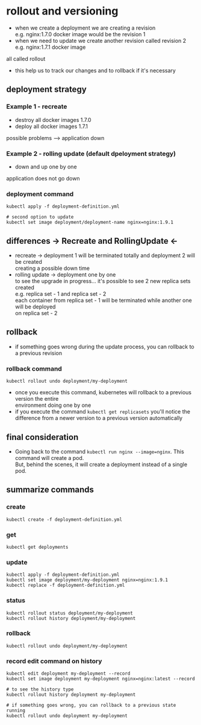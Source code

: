 # rollout and versioning

- when we create a deployment we are creating a revision  
e.g. nginx:1.7.0 docker image would be the revision 1
- when we need to update we create another revision called revision 2  
e.g. nginx:1.7.1 docker image

all called rollout

- this help us to track our changes and to rollback if it's necessary

## deployment strategy

### Example 1 - recreate

- destroy all docker images 1.7.0
- deploy all docker images 1.7.1

possible problems --> application down

### Example 2 - rolling update (default dpeloyment strategy)

- down and up one by one

application does not go down

###  deployment command

```shell script
kubectl apply -f deployment-definition.yml
```

```shell script
# second option to update
kubectl set image deployment/deployment-name nginx=nginx:1.9.1
```

## differences -> Recreate and RollingUpdate <-

- recreate -> deployment 1 will be terminated totally and deployment 2 will be created  
creating a possible down time
- rolling update -> deployment one by one  
to see the upgrade in progress... it's possible to see 2 new replica sets created  
e.g. replica set - 1 and replica set - 2  
each container from replica set - 1 will be terminated while another one will be deployed  
on replica set - 2

## rollback

- if something goes wrong during the update process, you can rollback to a previous revision

### rollback command

```shell script
kubectl rollout undo deployment/my-deployment
```

- once you execute this command, kubernetes will rollback to a previous version the entire  
environment doing one by one
- if you execute the command `kubectl get replicasets` you'll notice the difference from a
newer version to a previous version automatically

## final consideration

- Going back to the command `kubectl run nginx --image=nginx`. This command will create a pod.  
But, behind the scenes, it will create a deployment instead of a single pod. 

## summarize commands

### create

```shell script
kubectl create -f deployment-definition.yml
```

### get

```shell script
kubectl get deployments
```

### update

```shell script
kubectl apply -f deployment-definition.yml
kubectl set image deployment/my-deployment nginx=nginx:1.9.1
kubectl replace -f deployment-definition.yml
```

### status

```shell script
kubectl rollout status deployment/my-deployment
kubectl rollout history deployment/my-deployment
```

### rollback

```shell script
kubectl rollout undo deployment/my-deployment
```

### record edit command on history

```shell script
kubectl edit deployment my-deployment --record
kubectl set image deployment my-deployment nginx=nginx:latest --record

# to see the history type
kubectl rollout history deployment my-deployment

# if something goes wrong, you can rollback to a previous state running
kubectl rollout undo deployment my-deployment
```